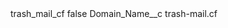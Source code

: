 <?xml version="1.0" encoding="UTF-8"?>
<CustomMetadata xmlns="http://soap.sforce.com/2006/04/metadata" xmlns:xsi="http://www.w3.org/2001/XMLSchema-instance" xmlns:xsd="http://www.w3.org/2001/XMLSchema">
    <label>trash_mail_cf</label>
    <protected>false</protected>
    <values>
        <field>Domain_Name__c</field>
        <value xsi:type="xsd:string">trash-mail.cf</value>
    </values>
</CustomMetadata>
